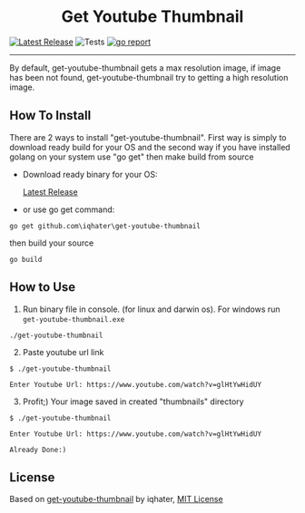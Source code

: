 
<h1 align="center">Get Youtube Thumbnail</h1>

[![Latest Release](https://img.shields.io/badge/Latest%20Release-v1.0.1-73C0E7.svg?style=flat-square)](https://github.com/iqhater/get-youtube-thumbnail/releases/tag/v1.0.1)
![Tests](https://github.com/iqhater/get-youtube-thumbnail/workflows/Tests/badge.svg)
[![go report](https://goreportcard.com/badge/github.com/iqhater/get-youtube-thumbnail?style=flat-square)](https://goreportcard.com/report/github.com/iqhater/get-youtube-thumbnail)

<hr>

By default, get-youtube-thumbnail gets a max resolution image, if image has been not found, get-youtube-thumbnail try to getting a high resolution image.


## How To Install

There are 2 ways to install "get-youtube-thumbnail". First way is simply to download ready build for your OS and the second way if you have installed golang on your system use "go get" then make build from source 

- Download ready binary for your OS:

     [Latest Release](https://github.com/iqhater/get-youtube-thumbnail/releases/tag/v1.0.1)
     <!-- https://github.com/goreleaser/goreleaser/releases/tag/v0.45.1 -->

 - or use go get command:
```
go get github.com\iqhater\get-youtube-thumbnail
```
then build your source
```
go build
```
 

## How to Use

1. Run binary file in console. (for linux and darwin os). For windows run `get-youtube-thumbnail.exe`
```
./get-youtube-thumbnail
```
2. Paste youtube url link
```
$ ./get-youtube-thumbnail

Enter Youtube Url: https://www.youtube.com/watch?v=glHtYwHidUY
```
3. Profit;) Your image saved in created "thumbnails" directory
```
$ ./get-youtube-thumbnail

Enter Youtube Url: https://www.youtube.com/watch?v=glHtYwHidUY

Already Done:)
```

## License

Based on [get-youtube-thumbnail](https://github.com/iqhater/get-youtube-thumbnail) by iqhater, [MIT License](LICENSE)
